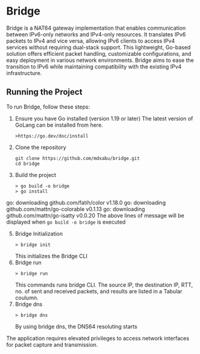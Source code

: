 # Bridge

Bridge is a NAT64 gateway implementation that enables communication between IPv6-only networks and IPv4-only resources. It translates IPv6 packets to IPv4 and vice versa, allowing IPv6 clients to access IPv4 services without requiring dual-stack support. This lightweight, Go-based solution offers efficient packet handling, customizable configurations, and easy deployment in various network environments. Bridge aims to ease the transition to IPv6 while maintaining compatibility with the existing IPv4 infrastructure.

## Running the Project

To run Bridge, follow these steps:

1. Ensure you have Go installed (version 1.19 or later)
   The latest version of GoLang can be installed from here.
   ```
   >https://go.dev/doc/install
   ```
3. Clone the repository
   ```
   git clone https://github.com/mdxabu/bridge.git
   cd bridge
   ```
4. Build the project
   ```
   > go build -o bridge
   > go install 
   ```
go: downloading github.com/fatih/color v1.18.0
go: downloading github.com/mattn/go-colorable v0.1.13
go: downloading github.com/mattn/go-isatty v0.0.20
The above lines of message will be displayed when ```go build -o bridge``` is executed

5. Bridge Initialization
   ```
   > bridge init
   ```
   This initializes the Bridge CLI
6. Bridge run
   ```
   > bridge run
   ```
   This commands runs bridge CLI. The source IP, the destination IP, RTT, no. of sent and received packets, and results are listed in a Tabular coulumn.
7. Bridge dns
   ```
   > bridge dns
   ```
   By using bridge dns, the DNS64 resoluting starts
   
The application requires elevated privileges to access network interfaces for packet capture and transmission.
